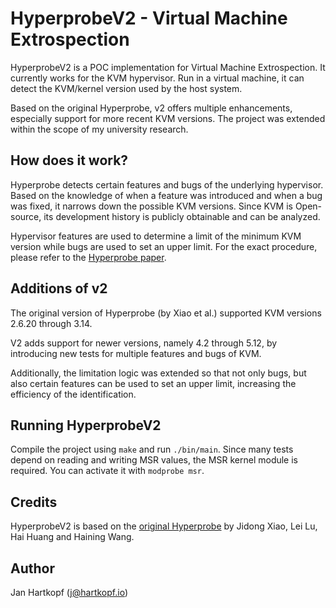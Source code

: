# HyperprobeV2 - Virtual Machine Extrospection

HyperprobeV2 is a POC implementation for Virtual Machine Extrospection.
It currently works for the KVM hypervisor.
Run in a virtual machine, it can detect the KVM/kernel version used by the host system.

Based on the original Hyperprobe, v2 offers multiple enhancements, especially support for more recent KVM versions.
The project was extended within the scope of my university research.


## How does it work?

Hyperprobe detects certain features and bugs of the underlying hypervisor. Based on the knowledge of when a feature was introduced and when a bug was fixed, it narrows down the possible KVM versions.
Since KVM is Open-source, its development history is publicly obtainable and can be analyzed.

Hypervisor features are used to determine a limit of the minimum KVM version while bugs are used to set an upper limit. For the exact procedure, please refer to the [Hyperprobe paper](https://www.usenix.org/system/files/conference/lisa15/lisa15-paper-xiao.pdf).


## Additions of v2

The original version of Hyperprobe (by Xiao et al.) supported KVM versions 2.6.20 through 3.14.

V2 adds support for newer versions, namely 4.2 through 5.12, by introducing new tests for multiple features and bugs of KVM.

Additionally, the limitation logic was extended so that not only bugs, but also certain features can be used to set an upper limit, increasing the efficiency of the identification.


## Running HyperprobeV2

Compile the project using `make` and run `./bin/main`.
Since many tests depend on reading and writing MSR values, the MSR kernel module is required. You can activate it with `modprobe msr`.


## Credits

HyperprobeV2 is based on the [original Hyperprobe](https://github.com/jidongxiao/hyperprobe) by Jidong Xiao, Lei Lu, Hai Huang and Haining Wang.


## Author

Jan Hartkopf (j@hartkopf.io)